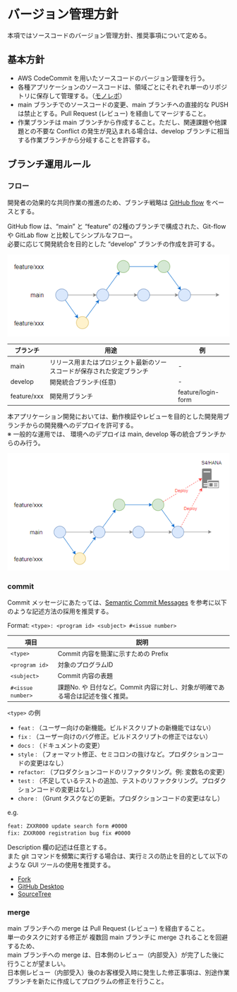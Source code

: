 # バージョン管理方針

本項ではソースコードのバージョン管理方針、推奨事項について定める。

## 基本方針

- AWS CodeCommit を用いたソースコードのバージョン管理を行う。
- 各種アプリケーションのソースコードは、領域ごとにそれぞれ単一のリポジトリに保存して管理する。（[モノレポ](https://en.wikipedia.org/wiki/Monorepo)）
- main ブランチでのソースコードの変更、main ブランチへの直接的な PUSH は禁止とする。Pull Request (レビュー) を経由してマージすること。
- 作業ブランチは main ブランチから作成すること。ただし、関連課題や他課題との不要な Conflict の発生が見込まれる場合は、develop ブランチに相当する作業ブランチから分岐することを許容する。

## ブランチ運用ルール

### フロー

開発者の効果的な共同作業の推進のため、ブランチ戦略は [GitHub flow](https://docs.github.com/en/get-started/using-github/github-flow) をベースとする。

GitHub flow は、“main” と “feature” の2種のブランチで構成された、Git-flow や GitLab flow と比較してシンプルなフロー。  
必要に応じて開発統合を目的とした “develop” ブランチの作成を許可する。  

![deploy](../static/img/git.github_flow.png)

| ブランチ        | 用途                                  | 例        |
| ----------- | ----------------------------------- | -------- |
| main        | リリース用またはプロジェクト最新のソースコードが保存された安定ブランチ | -        |
| develop     | 開発統合ブランチ(任意)                        | -        |
| feature/xxx | 開発用ブランチ                             | feature/login-form |

本アプリケーション開発においては、動作検証やレビューを目的とした開発用ブランチからの開発機へのデプロイを許可する。  
※ 一般的な運用では、 環境へのデプロイは main, develop 等の統合ブランチからのみ行う。

![deploy](../static/img/git.github_flow_deploy.png)

### commit

Commit メッセージにあたっては、[Semantic Commit Messages](https://gist.github.com/joshbuchea/6f47e86d2510bce28f8e7f42ae84c716) を参考に以下のような記述方法の採用を推奨する。 

Format: `<type>: <program id> <subject> #<issue number>` 


| 項目                | 説明                                            |
| ----------------- | --------------------------------------------- |
| `<type>`          | Commit 内容を簡潔に示すための Prefix                     |
| `<program id>`    | 対象のプログラムID                                    |
| `<subject>`       | Commit 内容の表題                                  |
| `#<issue number>` | 課題No. や 日付など。Commit 内容に対し、対象が明確である場合は記述を強く推奨。 |

`<type>` の例   
  - `feat`    : （ユーザー向けの新機能。ビルドスクリプトの新機能ではない）
  - `fix`     : （ユーザー向けのバグ修正。ビルドスクリプトの修正ではない）
  - `docs`    : （ドキュメントの変更）
  - `style`   : （フォーマット修正、セミコロンの抜けなど。プロダクションコードの変更はなし）
  - `refactor`: （プロダクションコードのリファクタリング。例: 変数名の変更）
  - `test`    : （不足しているテストの追加、テストのリファクタリング。プロダクションコードの変更はなし）
  - `chore`   : （Grunt タスクなどの更新。プロダクションコードの変更はなし）


e.g.
```
feat: ZXXR000 update search form #0000
fix: ZXXR000 registration bug fix #0000
```

Description 欄の記述は任意とする。  
また git コマンドを頻繁に実行する場合は、実行ミスの防止を目的として以下のような GUI ツールの使用を推奨する。

- [Fork](https://git-fork.com/)
- [GitHub Desktop](https://desktop.github.com/download/)
- [SourceTree](https://www.sourcetreeapp.com/)

### merge

main ブランチへの merge は Pull Request (レビュー) を経由すること。  
単一のタスクに対する修正が 複数回 main ブランチに merge されることを回避するため、  
main ブランチへの merge は、日本側のレビュー（内部受入）が完了した後に行うことが望ましい。  
日本側レビュー（内部受入）後のお客様受入時に発生した修正事項は、別途作業ブランチを新たに作成してプログラムの修正を行うこと。  
